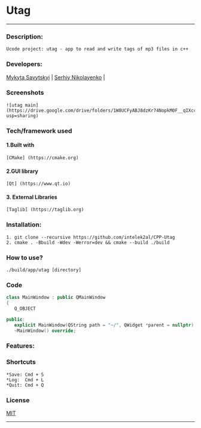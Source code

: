 # Utag
___

 ### Description:
    Ucode project: utag - app to read and write tags of mp3 files in c++ 
 ### Developers:
 [Mykyta Savytskyi](https://github.com/intelek2al) | 
 [Serhiy Nikolayenko](https://github.com/N-911) | 
 

### Screenshots 
    ![utag main](https://drive.google.com/drive/folders/1W8UCFyABJ8dzKr74NopkM0F__qIXcczR?usp=sharing)

### Tech/framework used

#### 1.Built with

    [CMake] (https://cmake.org)

#### 2.GUI library

    [Qt] (https://www.qt.io)

#### 3. External Libraries

    [Taglib] (https://taglib.org)
   
 ### Installation:
    1. git clone --recursive https://github.com/intelek2al/CPP-Utag
    2. cmake . -Bbuild -Wdev -Werror=dev && cmake --build ./build
 
 ### How to use?
    ./build/app/utag [directory]
 
 ### Code
 
 ```c++
class MainWindow : public QMainWindow
{
    Q_OBJECT

public:
    explicit MainWindow(QString path = "~/", QWidget *parent = nullptr);
    ~MainWindow() override;

 ```
### Features:

### Shortcuts
    *Save: Cmd + S
    *Log:  Cmd + L
    *Quit: Cmd + Q

### License
[MIT](https://choosealicense.com/licenses/mit/)

---

